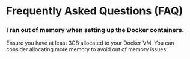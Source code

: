 # Frequently Asked Questions (FAQ)

### I ran out of memory when setting up the Docker containers.

Ensure you have at least 3GB allocated to your Docker VM. You can consider allocating more memory to avoid out of memory issues. 
